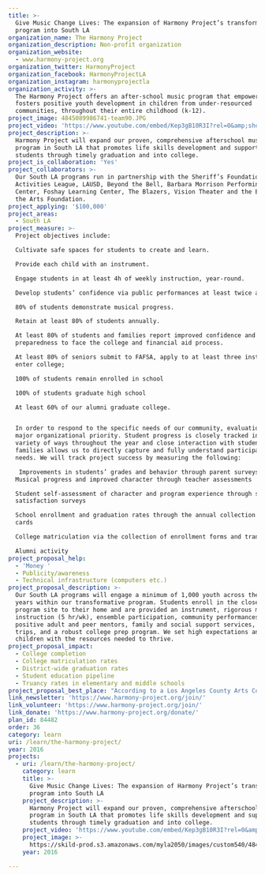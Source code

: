 ```yaml
---
title: >-
  Give Music Change Lives: The expansion of Harmony Project’s transformative
  program into South LA
organization_name: The Harmony Project
organization_description: Non-profit organization
organization_website:
  - www.harmony-project.org
organization_twitter: HarmonyProject
organization_facebook: HarmonyProjectLA
organization_instagram: harmonyprojectla
organization_activity: >-
  The Harmony Project offers an after-school music program that empowers and
  fosters positive youth development in children from under-resourced
  communities, throughout their entire childhood (k-12).
project_image: 4845089986741-team90.JPG
project_video: 'https://www.youtube.com/embed/Kep3gB10R3I?rel=0&amp;showinfo=0'
project_description: >-
  Harmony Project will expand our proven, comprehensive afterschool music
  program in South LA that promotes life skills development and supports
  students through timely graduation and into college.
project_is_collaboration: 'Yes'
project_collaborators: >-
  Our South LA programs run in partnership with the Sheriff’s Foundation Youth
  Activities League, LAUSD, Beyond the Bell, Barbara Morrison Performing Arts
  Center, Foshay Learning Center, The Blazers, Vision Theater and the Exploring
  the Arts Foundation.
project_applying: '$100,000'
project_areas:
  - South LA
project_measure: >-
  Project objectives include: 

  Cultivate safe spaces for students to create and learn.

  Provide each child with an instrument.

  Engage students in at least 4h of weekly instruction, year-round.

  Develop students’ confidence via public performances at least twice a year.

  80% of students demonstrate musical progress.

  Retain at least 80% of students annually.

  At least 80% of students and families report improved confidence and
  preparedness to face the college and financial aid process.

  At least 80% of seniors submit to FAFSA, apply to at least three institutions,
  enter college;

  100% of students remain enrolled in school

  100% of students graduate high school

  At least 60% of our alumni graduate college.


  In order to respond to the specific needs of our community, evaluation is a
  major organizational priority. Student progress is closely tracked in a
  variety of ways throughout the year and close interaction with students and
  families allows us to directly capture and fully understand participants’
  needs. We will track project success by measuring the following:

   Improvements in students’ grades and behavior through parent surveys
  Musical progress and improved character through teacher assessments

  Student self-assessment of character and program experience through student
  satisfaction surveys

  School enrollment and graduation rates through the annual collection of report
  cards

  College matriculation via the collection of enrollment forms and transcripts

  Alumni activity
project_proposal_help:
  - 'Money '
  - Publicity/awareness
  - Technical infrastructure (computers etc.)
project_proposal_description: >-
  Our South LA programs will engage a minimum of 1,000 youth across the next 3
  years within our transformative program. Students enroll in the closest
  program site to their home and are provided an instrument, rigorous music
  instruction (5 hr/wk), ensemble participation, community performances,
  positive adult and peer mentors, family and social support services, field
  trips, and a robust college prep program. We set high expectations and support
  children with the resources needed to thrive.
project_proposal_impact:
  - College completion
  - College matriculation rates
  - District-wide graduation rates
  - Student education pipeline
  - Truancy rates in elementary and middle schools
project_proposal_best_place: "According to a Los Angeles County Arts Commission report “Only about a third of African American or Latino students graduate from high school having completed the courses required for entry into the University of California or California State University systems”[1]. Low-income teenagers and young adults who have a history of in-depth arts involvement earn better grades and demonstrate higher rates of college enrollment and attainment[2].\n\nHarmony Project provides these outcomes for children who have the greatest need and fewest resources in the poorest, most vulnerable communities by offering a safe space with supportive resources for students to grow emotionally, socially, artistically, and intellectually during afterschool and weekend hours. Our data-driven, research-based model started with only 36 students and now has an enrollment of 2,000, focused in LA’s most disadvantaged areas.\n\nThe program is provided at no cost to youth from families whose income is below 185% of federal poverty level or whose children attend schools in which at least 80% of students qualify– a guideline used by Head Start. Since 2008, of the kids who participate three or more years in the program, 97% graduated on time from high-school and went on to college. On average, our graduating seniors are with us for 7 years. \n\n2016’s graduates were accepted into colleges across the country, including Princeton, Georgetown, UCLA and USC. Our alumni continue to report successes that include post-graduate studies, a number of Posse Scholars, one Gates Millennium Scholar and two Fulbright Scholars. 25% of our alumni graduated from/are studying at top 50 nationally ranked schools; 36% have a 3.5 or higher college GPA.\t\t\nOur College Program informs students and their families on the reality of college costs and prepare them to arrive on campus armed with knowledge to succeed. Students who participate in the program for three years or more are eligible to apply for a College Scholarship. Through the Harmony Project Scholarship program we have awarded over $400,000 to 173 of our students – 62 additional scholarships have been awarded to 2016’s graduates. \nThe majority of our students are the first in their family to pursue and attend college (67% of 2016 seniors). Further, most of them attend large public schools that lack the resources to reach and acknowledge every student in the room, let alone every students’ individual needs[3]. We aim to fill that gap for our students, preparing them for the reality of college, adulthood, and the job market.\n\nOnce students leave for college, we have summer reunions and bi-annual check-ins with alumni, flagging issues that are disrupting students’ progress. When needed, we follow up closely with students and put them in contact with additional supportive resources.\n[1]How Arts Education Promotes Career Opportunities Beyond The Arts. LACAC, 2015. [2]The Arts and Achievement in At-Risk Youth. NEA, 2012. [3]Condition of Education. NCES"
link_newsletter: 'https://www.harmony-project.org/join/'
link_volunteer: 'https://www.harmony-project.org/join/'
link_donate: 'https://www.harmony-project.org/donate/'
plan_id: 84482
order: 36
category: learn
uri: /learn/the-harmony-project/
year: 2016
projects:
  - uri: /learn/the-harmony-project/
    category: learn
    title: >-
      Give Music Change Lives: The expansion of Harmony Project’s transformative
      program into South LA
    project_description: >-
      Harmony Project will expand our proven, comprehensive afterschool music
      program in South LA that promotes life skills development and supports
      students through timely graduation and into college.
    project_video: 'https://www.youtube.com/embed/Kep3gB10R3I?rel=0&amp;showinfo=0'
    project_image: >-
      https://skild-prod.s3.amazonaws.com/myla2050/images/custom540/4845089986741-team90.JPG
    year: 2016

---
```

